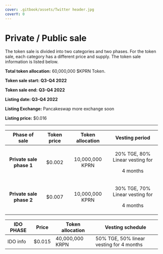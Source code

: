 ```yaml
---
cover: .gitbook/assets/Twitter header.jpg
coverY: 0
---
```


# Private / Public sale

The token sale is divided into two categories and two phases. For the token sale, each category has a different price and supply. The token sale information is listed below.

**Total token allocation:** 60,000,000 $KPRN Token.

**Token sale start:** **Q3-Q4 2022**

**Token sale end:** **Q3-Q4 2022**

**Listing date: Q3-Q4 2022**

**Listing Exchange:** Pancakeswap more exchange soon

**Listing price:** $0.016

****



|       Phase of sale      | Token price | Token allocation |                     Vesting period                    |
| :----------------------: | :---------: | :--------------: | :---------------------------------------------------: |
| **Private sale phase 1** |    $0.002   |  10,000,000 KPRN | <p>20% TGE, 80% Linear vesting for</p><p>4 months</p> |
| **Private sale phase 2** |    $0.007   |  10,000,000 KPRN | <p>30% TGE, 70% Linear vesting for</p><p>4 months</p> |

| IDO PHASE | Price  | Token allocation | Vesting schedule                         |
| --------- | ------ | ---------------- | ---------------------------------------- |
| IDO info  | $0.015 | 40,000,000 KRPN  | 50% TGE, 50% linear vesting for 4 months |
